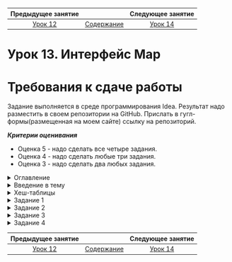 Предыдущее занятие |         &nbsp;          | Следующее занятие
:----------------:|:-----------------------:|:----------------:
[Урок 12](LESSON12.MD) | [Содержание](README.MD) | [Урок 14](LESSON14.md)

# Урок 13. Интерфейс Map

# Требования к сдаче работы

Задание выполняется в среде программирования Idea. Результат надо разместить в своем репозитории на GitHub.
Прислать в гугл-формы(размещенная на моем сайте) ссылку на репозиторий.

***Критерии оценивания***

* Оценка 5 - надо сделать все четыре задания.
* Оценка 4 - надо сделать любые три задания.
* Оценка 3 - надо сделать два любых задания.

<details>
<summary>
Оглавление
</summary>

# Оглавление

1. [Введение в тему](#введение-в-тему)
2. [Хеш-таблицы](#хеш-таблицы)
   * [Варианты реализации хеш-таблицы](#варианты-реализации-хеш-таблицы) 
   * [Методы интерфейса Map](#методы-интерфейса-map)
     * [put(K key, V value)](#putk-key-v-value)
     * [containsKey(Object key)](#containskeyobject-key)
     * [get(Object key)](#getobject-key)
     * [getOrDefault(Object key, V defaultValue)](#getordefaultobject-key-v-defaultvalue)
     * [size()](#size)
     * [remove(Object key) и clear()](#removeobject-key-и-clear)
     * [isEmpty()](#isempty)
     * [Задача 2](#задача-2)
     * [keySet(), values(), entrySet()](#keyset-values-entryset)
     * [Ключи бывают разные](#ключи-бывают-разные)
3. [Задание 1](#задание-1)
4. [Задание 2](#задание-2)
5. [Задание 3](#задание-3)
6. [Задание 4](#задание-4)
  

</details>

<details>
<summary>Введение в тему</summary>

# Введение в тему

Продолжаем изучать коллекции.
Вы уже познакомились с интерфейсом `Collection` и его наследниками: `List`, `ArrayList`, `LinkedList`. 
В этой теме отправимся в другие области иерархии Java Collections Framework.

Сначала остановимся на интерфейсе `Map` — базовом для хеш-таблиц.
Разберём подробнее, как они устроены и на каких алгоритмах работают.
Ещё вы узнаете об особенностях использования разных типов хеш-таблиц, которые есть в Java.

Затем перейдём к множествам (`Set`). Эта новая для вас структура данных незаменима, 
если нужно хранить уникальные элементы и при этом неважно, в каком порядке.

Вот основные пункты, которые мы подсветим:
    * какие процессы происходят внутри хеш-таблиц;
    * какие есть варианты реализации хеш-таблицы и чем они различаются;
    * какая сложность у операций с хеш-таблицами;
    * что такое множества и какие они бывают.

</details>

<details>

<summary>Хеш-таблицы</summary>

# Хеш-таблицы

[Оглавление](#оглавление)

Вы уже знакомы с хеш-таблицами. Напомним, 
что данные в них хранятся в формате `(ключ, значение)`.
В этом уроке вы изучите несколько важных понятий, которые помогут вам погрузиться
в технические нюансы устройства и работы хеш-таблиц.

## Отображение

В технической литературе и статьях хеш-таблицу иногда называют отображением. 
**Отображение** (англ. _map_) — такое сопоставление, при котором каждому объекту 
первого множества соответствует ровно один объект второго множества. Сейчас объясним.

Представьте, что у вас есть два списка: в одном — страны,
в другом — континенты. 
Нужно написать код, который будет узнавать по стране континент,
на котором она расположена. Каждой стране сопоставлен ровно один континент.
А вот на континент может указывать любое количество стран.

![img.png](img.png)

Перед вами отображение стран в континенты. 
В коде его можно записать в виде хеш-таблицы,
где страна будет ключом, а континент — значением:


```java
Map<String, String> countriesAndContinents = new HashMap<>();

countriesAndContinents.put("Марокко", "Африка");
countriesAndContinents.put("Танзания", "Африка");
countriesAndContinents.put("Россия", "Евразия");
countriesAndContinents.put("Италия", "Евразия");
countriesAndContinents.put("США", "Северная Америка");
countriesAndContinents.put("Франция", "Евразия");
countriesAndContinents.put("Содружество Австралии", "Австралия");
```

Или можно сделать отображение континентов в массивы стран:

```java
Map<String, String[]> continentsAndCountries = new HashMap<>();

continentsAndCountries.put("Африка", new String[] {"Марокко", "Танзания"});
continentsAndCountries.put("Евразия", new String[] {"Россия", "Италия", "Франция"});
continentsAndCountries.put("Северная Америка", new String[] {"США"});
continentsAndCountries.put("Австралия", new String[] {"Содружество Австралии"});
```

Каждому континенту-ключу соответствует ровно один массив-значение, 
содержащий в себе любое количество стран. 

У отображения, или хеш-таблицы, есть и другие имена:
**словарь** (англ. _dictionary_), **хеш** (англ. _hash_),
**ассоциативный массив** (англ. _associative array_).
А иногда программисты называют эту структуру данных **мапа** (от англ. _map_) или просто **таблица**.

В следующих уроках мы продолжим использовать слово «хеш-таблица»,
хотя с научной и математической точки зрения «отображение» является более корректным термином.

## Варианты реализации хеш-таблицы

Хеш-таблица входит в стандартную библиотеку и является частью Java Collections Framework.

Напомним, что `Collection` и `Map` — основа для всех коллекций в `Java`.
Вы уже знакомы с интерфейсом `Collection` и его наследниками: `List`, `ArrayList`, `LinkedList`.
Теперь мы подробнее расскажем про интерфейс `Map` — он базовый для всех хеш-таблиц. 

![img_1.png](img_1.png)

В интерфейсе `Map` описаны основные операции, которые можно выполнять с хеш-таблицей. 
`AbstractMap` — это абстрактный класс. Он содержит в себе базовую логику, 
которая является общей для всех других реализаций. `HashMap`,  `LinkedHashMap`, 
`TreeMap` — это разные реализации интерфейса Map из стандартной библиотеки `Java`.

> 💡 Обратите внимание: между `TreeMap` и `AbstractMap` есть интерфейсы `SortedMap` и `NavigableMap`. 
> В них описаны дополнительные операции, которые могут выполняться только в том случае,
> если ключи хранятся в отсортированном виде.

Реализация `HashMap` (англ. «хеш-таблица») наиболее универсальная. 
Она используется чаще всего. Ключи в ней хранятся без определённого порядка.
Обычно это не доставляет неудобств, потому что в большинстве случаев при работе 
с хеш-таблицей нужно просто узнавать значение. А для этой операции порядок ключей не важен.

Но для решения некоторых задач требуется, чтобы ключи в хеш-таблице хранились в том же порядке, 
в каком они в неё добавлялись. Например, комментарии на сайте должны отображаться 
в порядке их написания пользователями, а при перезагрузке страницы — оставаться на своих местах. 
В таком случае разработчику пригодится **связанная** (англ. _linked_) хеш-таблица —  `LinkedHashMap`. 

В других ситуациях нужны более сложные правила сортировки. Предположим, мы хотим, 
чтобы велосипеды на сайте магазина спортивных товаров были отсортированы по цвету.
Сначала должны идти красные, затем зелёные, дальше синие, а потом — все остальные.
Здесь не обойтись без упорядоченной хеш-таблицы `TreeMap`.

Кроме этих трёх существуют и другие реализации хеш-таблиц от сторонних разработчиков.
Несмотря на специфические различия, основное назначение у них всегда одно и то же — 
быстро возвращать значение, соответствующее ключу. 

Вы тоже сможете создать свою хеш-таблицу с нужными вам параметрами на основе интерфейса `Map`,
если это понадобится для решения конкретной задачи. Чуть позже мы покажем, как это делается.

## Методы интерфейса `Map`

Вы уже знакомы с основными операциями, которые есть у интерфейса Map.
Вспомним их и заодно изучим несколько новых.

Создать новую хеш-таблицу можно так: 

```java
Map<String, Boolean> shoppingList = new HashMap<>();
```
Хеш-таблица `shoppingList` (англ. «список покупок») в качестве ключа принимает строку `String` (название товара),
а в качестве значения — логический тип `boolean` (`true` — если товар уже куплен, `false` — если ещё не куплен). 

Обратите внимание: при объявлении хеш-таблицы слева мы указали `Map`, а справа — `HashMap`. 
Такой подход позволяет избежать жёсткой привязки переменной `shoppingList` 
к конкретной реализации интерфейса `Map`. 
Потом, если это потребуется, можно будет легко поменять реализацию хеш-таблицы,
всего лишь изменив код в этой строчке. 

### **`put(K key, V value)`**

Пара `(ключ, значение)` называется запись (англ. _entry_). 
Для добавления новой записи в хеш-таблицу, нужно вызвать метод `put(K key, V value)`,
где `key` — это ключ, а `value` —  значение. 

Попробуйте добавить в список покупок товар, который вы хотели бы купить.

```java
import java.util.HashMap;
import java.util.Map;

public class Practicum {
    public static void main(String[] args) {
       Map<String, Boolean> shoppingList = new HashMap<>();

       shoppingList.put("Яблоки", true); // этот товар уже куплен
       shoppingList.put("Авокадо", false); // этот товар ещё не куплен
       shoppingList.put("Мандарины", false); // этот товар тоже пока ещё не куплен

       System.out.println("Список покупок: " + shoppingList);
		}
}
```

![img_2.png](img_2.png)

Если при добавлении новой записи окажется, что такой ключ в хеш-таблице уже есть,
то соответствующее ему значение будет перезаписано. 

Представьте, что вы работаете в игровой студии и ваш коллега создаёт рейтинг 
всех игроков по количеству очков. Для решения этой задачи он выбрал хеш-таблицу,
где в ключе хранится имя игрока, а в значении — количество очков.
Но он не предусмотрел, что имена у игроков не уникальные: в игре может быть много Алексов, Денисов и Анджел.
Поэтому каждый новый игрок будет перезаписывать количество очков другого игрока с таким же именем. 

Будьте аккуратны и всегда выбирайте в качестве ключа что-то уникальное.
В случае с игрой это может быть ID игрока, который генерируется при регистрации.

### `containsKey(Object key)`

Чтобы избежать случайного изменения значения, можно сначала проверить,
содержится в хеш-таблице конкретный ключ или нет. Для этого используется метод `containsKey(Object key)`, 
где `Object` — это тип ключа, а `key` — сам ключ, который мы ищем. Метод возвращает булево значение.

### `get(Object key)`

Чтобы получить значение по ключу, нужно вызвать метод `get(Object key)`
и передать в него нужный ключ — это вы уже знаете. 
Но у этого метода есть важная особенность: **если в хеш-таблице по 
запрошенному ключу значения нет, то метод вернёт `null`.**
Поэтому часто Java-программисты ещё до вызова `get(Object key)` проверяют 
с помощью метода `containsKey(Object key)`, хранится искомый ключ в хеш-таблице или нет.

## `getOrDefault(Object key, V defaultValue)`

Этот метод часто используют для защиты от `NullPointerException`. 
В случае если искомого ключа `(Object key)` в хеш-таблице нет,
вернётся **значение по умолчанию** (англ. _default_), 
которое передаётся в метод вторым параметром `(V defaultValue)`. 

Посмотрим, как работает метод `getOrDefault(Object key, V defaultValue)`,
на примере задачи поиска почтового индекса по адресу. 
Если адреса в хеш-таблице нет, то будет возвращён почтовый индекс, указанный по умолчанию — `000000`: 

```java
String zip = zipCodesByStreet.getOrDefault("Московский проспект", "000000");
```

Эту задачу можно решить и с помощью метода `get`, 
но такой вариант менее удобен, потому что придётся написать больше кода:

```java
String zip = zipCodesByStreet.get("Московский проспект");
if (zip == null) {
    zip = "000000";
}
```

## `size()`

Чтобы узнать, сколько записей содержится в хеш-таблице, нужно вызвать метод `size()`. 
Возвращаемый тип этого метода — `int`. Его максимальное возможное значение — `2 147 483 647`.
Оно совпадает с максимальным количеством записей, которое можно хранить в хеш-таблице.

Перед вами хеш-таблица `citiesCoordinates`.
Она содержит название города (в ключе) и его координаты (в значении). 
Выведем в консоль количество городов, координаты которых занесены в программу:

```java
import java.util.HashMap;
import java.util.Map;

public class Practicum {
    public static void main(String[] args) {
        Map<String, String> citiesCoordinates = new HashMap<>();

        citiesCoordinates.put("Москва", "55.7558° N, 37.6173° E");
        citiesCoordinates.put("Новосибирск", "54.9833° N, 82.8964° E");
        citiesCoordinates.put("Париж", "48.8566° N, 2.3522° E");
        citiesCoordinates.put("Пекин", "39.9042° N, 116.4074° E");
        citiesCoordinates.put("Сидней", "33.8688° S, 151.2093° E");

        System.out.println("В программе есть информация о координатах " + citiesCoordinates.size() + " городов.");
    }
}
```
![img_3.png](img_3.png)

## `remove(Object key)` и `clear()`

Метод `remove(Object key)` возвращает значение, которое хранилось по этому ключу, 
и удаляет из хеш-таблицы соответствующую пару `(ключ, значение)`. 
Если по такому ключу ничего не хранилось, метод вернёт `null`.

Для удаления из хеш-таблицы всех данных разом есть отдельный метод — `clear()`.
Этот метод ничего не возвращает в ответ.

```java
import java.util.HashMap;
import java.util.Map;

public class Practicum {
    public static void main(String[] args) {
        Map<String, String> data = new HashMap<>();
        data.put("key1", "value1");
        data.put("key2", "value2");
        data.put("key3", "value3");

        System.out.println("Содержимое хеш-таблицы data: " + data);

        String key1Value = data.remove("key1");
        System.out.println("Значение которое раньше хранилось по ключу key1: " + key1Value);
       
        System.out.println("Содержимое хеш-таблицы data: " + data);

        String key5Value = data.remove("key5");
        System.out.println("Значение которое раньше хранилось по ключу key5: " + key5Value);
    }
}
```

![img_4.png](img_4.png)

Запустите код и убедитесь, что метод `clear()` удалил все данные из хеш-таблицы.

```java
import java.util.HashMap;
import java.util.Map;

public class Practicum {
    public static void main(String[] args) {
        Map<String, String> data = new HashMap<>();
        data.put("key1", "value1");
        data.put("key2", "value2");
        data.put("key3", "value3");

        System.out.println("Количество записей в хеш-таблице: " + data.size());

        data.clear();

        System.out.println("Количество записей в хеш-таблице: " + data.size());
    }
}
```

![img_5.png](img_5.png)

## `isEmpty()`

Метод `isEmpty()` проверяет, хранится ли что-то в хеш-таблице или она пока пустая.
Если в хеш-таблице пусто, вернётся `true`, а если хотя бы одна запись уже есть — `false`.

## `keySet()`, `values()`, `entrySet()`

Если вам нужно выполнить итерацию по данным, которые хранятся внутри хеш-таблицы, 
сделать это можно несколькими способами: 
* метод `keySet()` — итерирует по всем ключам;
* метод `values()` — итерирует по всем значениями;
* метод `entrySet()` — итерирует по всем записям. Этот вариант удобен, 
когда во время итерации нужно иметь доступ одновременно и к ключу, и к значению.

---

Перед вами программа, которая хранит информацию о калорийности разных продуктов (из расчёта на 100 грамм). Изучите её код и запустите его.
Ещё вы можете попробовать:
* добавить в холодильник свои любимые продукты (их калорийность можно посмотреть в интернете);
* изменить код таким образом, чтобы в терминале появилось сообщение «Всё в порядке!».

```java
import java.util.HashMap;
import java.util.Map;

public class Practicum {
    public static void main(String[] args) {
        Map<String, Integer> food = new HashMap<>();

        // добавим продукты
        food.put("Яблоки", 52);
        food.put("Авокадо", 160);
        food.put("Молоко", 50);
        food.put("Сыр", 357);
        food.put("Пицца", 275);

        // выведем содержимое в консоль
        System.out.println("Содержимое холодильника: " + food + ".");

        // проверим, что все любимые продукты на месте
        boolean hasApples = food.containsKey("Яблоки");
        System.out.println("А у нас есть яблоки? 🤔 Ответ: " + hasApples + " 🥳.");

        boolean hasCoconuts = food.containsKey("Кокос");
        System.out.println("А у нас есть кокосы? 🤔 Ответ: " + hasCoconuts + " 😱. Срочно вызываем кокосовый отряд!");

        // а сколько калорий в пицце? Давайте проверим ...
        int caloriesInPizza = food.get("Пицца");
        System.out.println("Пицца содержит " + caloriesInPizza + " калорий на 100 г.");

        // хм, а сколько продуктов в холодильнике? Сейчас посмотрим ...
        System.out.println("Сейчас в холодильнике " + food.size() + " продуктов.");

        // а не съесть ли яблоко? 
        food.remove("Яблоки");
        System.out.println("Сейчас в холодильнике " + food.size() + " продукта. Кажется, пора пополнить запасы! 🛒");

        // выведем содержимое холодильника в консоль
        for (Map.Entry<String, Integer> entry : food.entrySet()) {
            System.out.println("'" + entry.getKey() + "' содержит " + entry.getValue() + " калорий в 100 г.");
        }

        food.clear(); // удалим все записи из хеш-таблицы

        // когда в холодильнике пусто ...
        System.out.println("Сейчас в холодильнике " + food.size() + " продуктов.");

        if (food.isEmpty()) {
            System.out.println("Ничего не осталось! Срочно заказываем доставку!");
        } else {
            System.out.println("Всё в порядке!");
        }
    }
}
```
![img_8.png](img_8.png)

## Ключи бывают разные

В примерах кода выше в качестве ключа мы использовали типы, которые предоставляет Java, — строки и числа.
Однако ключом может стать объект любого типа. В том числе и тот, 
который вы как программист можете создать сами.

Например, во многих программах есть собственный класс `User`,
в котором хранится информация о пользователе. И если в коде 
нужно сопоставить пользователю какие-либо дополнительные данные 
(например, его почтовые адреса или приобретённые в интернет-магазине товары) — 
это можно сделать c помощью хеш-таблицы, используя в качестве ключа объект класса `User`.

Примеры объектов `User`:

```java
User { ID: 82384694727, name: Иван Петрович Ёлочкин, ... }
User { ID: 34709782136, name: Серафима Григорьевна Лесная, ... }
...
```
Но есть правило, 
которое нужно всегда соблюдать:

> если в качестве ключа используется объект собственного класса, 
> для него нужно переопределить методы `hashCode()` и equals()`.

Если этого не сделать, хеш-таблица будет работать неправильно. 
В следующих уроках мы разберём подробнее, почему для хеш-таблицы так важны эти методы.

Вот пример правильно реализованного класса `User`. 
У него переопределены методы `hashCode()` и `equals()`,
а значит, объекты этого класса можно смело использовать в качестве ключей в хеш-таблице.

```java
class User {
    Integer id;
    String name;
    String email;

    public User(Integer id, String name, String email) {
        this.id = id;
        this.name = name;
        this.email = email;
    }

    @Override
    public boolean equals(Object o) {
        if (this == o) return true;
        if (o == null || getClass() != o.getClass()) return false;

        User user = (User) o;

        return id.equals(user.id);
    }

    @Override
    public int hashCode() {
        return id.hashCode();
    }
}
```

Теперь рассмотрим несколько примеров хеш-таблиц с разными типами ключей.

Перед вами хеш-таблица, в которой хранится информация о количестве населения в разных странах. 
Это один из самых простых вариантов. Здесь ключом является строка, а значением — число:

```java
import java.util.HashMap;
import java.util.Map;

public class Practicum {
    public static void main(String[] args) {
        Map<String, Integer> population = new HashMap<>();

        population.put("Россия", 144_400_000);
        population.put("Франция", 67_060_000);
        population.put("Австралия", 25_360_000);

        System.out.println("Население стран: " + population);       
    }
}
```

![img_9.png](img_9.png)

Теперь чуть более сложный пример. Здесь ключом является дата, 
а в значении хранится список товаров, которые поступили на склад в этот день:

```java
import java.time.LocalDate;
import java.util.HashMap;
import java.util.Map;
import java.util.List;

public class Practicum {
    public static void main(String[] args) {
        // класс LocalDate позволяет удобно работать с датами
        Map<LocalDate, List<String>> incomingGoods = new HashMap<LocalDate, List<String>>();
        
        incomingGoods.put(LocalDate.of(2021, 9, 17), List.of("Бананы"));
        incomingGoods.put(LocalDate.of(2021, 9, 18), List.of("Яблоки", "Апельсины"));
        incomingGoods.put(LocalDate.of(2021, 9, 23), List.of("Груши"));
        System.out.println("Поступления на склад: " + incomingGoods);
    }
}
```

А вот часть кода интернет-магазина. 
В хеш-таблице `userOrders` хранятся все заказы с 
разбивкой по пользователям. 
Ключом являются объекты пользователей,
а значением — уникальные идентификаторы их заказов.
Напоминаем, что в этом случае нужно **обязательно переопределить для класса `User` методы `hashCode()` и `equals()`**!

Попробуйте переопределить для класса User метод toString().
Обратите внимание, как после этого изменится вывод на консоль — он станет более понятным.

```java
import java.util.HashMap;
import java.util.Map;
import java.util.List;

public class Practicum {
    public static void main(String[] args) {
        Map<User, List<String>> userOrders = new HashMap<User, List<String>>();

        userOrders.put(
                new User(97457, "Джо", "joe@black.com"),
                List.of("1928873467463")
        );
        userOrders.put(
                new User(29575, "Лиз", "liz@black.com"),
                List.of(
                        "9828674982082",
                        "7249804867520"
                )
        );
        userOrders.put(
                new User(57860, "Ян", "yan@black.com"),
                List.of("4758039927678")
        );

        System.out.println("Заказы: " + userOrders);
    }
}

class User {
    Integer id;
    String name;
    String email;

    public User(Integer id, String name, String email) {
        this.id = id;
        this.name = name;
        this.email = email;
    }

    @Override
    public boolean equals(Object o) {
        if (this == o) return true;
        if (o == null || getClass() != o.getClass()) return false;

        User user = (User) o;

        return id.equals(user.id);
    }

    @Override
    public int hashCode() {
        return id.hashCode();
    }
}
```

```
Результат:

Заказы: {User@17cb1=[1928873467463], User@e204=[4758039927678], User@7387=[9828674982082, 7249804867520]}
```

Программисты часто используют хеш-таблицы, и на это есть несколько причин:
* хеш-таблицы крайне универсальны и подходят для решения множества разных задач;
* ими просто пользоваться и код получается лаконичным, понятным и выразительным;
* хеш-таблицы очень быстрые. Это позволяет ускорить работу программ.

Теперь вы знаете, что есть несколько вариантов реализаций хеш-таблиц: 
`HashMap`,  `LinkedHashMap`, `TreeMap`. 
В этом уроке вы познакомились со всеми операциями, которые описаны в интерфейсе `Map`. 
И, конечно, попрактиковались в работе с ними. 

А ещё вы узнали, что при создании хеш-таблицы важно выбирать уникальные ключи. 
При этом в качестве ключа можно использовать объекты любого класса, в том числе вашего собственного.

</details>

<details>

<summary>Задание 1</summary>

## Задание 1

Перед вами программа, которая помогает спрогнозировать, 
какое количество жителей будет в крупных городах мира через год — из расчёта,
что в среднем это число увеличивается на 1% ежегодно.

Сейчас в программе есть информация далеко не обо всех городах. 
Если запустить её для неизвестного города, будет выброшено исключение.
Доработайте код таким образом, чтобы программа работала корректно даже в тех случаях,
когда информации по городу нет.

```java
import java.util.HashMap;
import java.util.Map;

public class Practicum {
    public static void main(String[] args) {
        // хеш-таблица содержит информацию о количестве жителей в разных городах
        Map<String, Integer> citiesPopulation = new HashMap<>();
        citiesPopulation.put("Москва", 12_655_050);
        citiesPopulation.put("Лондон", 8_961_989);
        citiesPopulation.put("Нью-Йорк", 8_804_190);

        // попытаемся узнать, каким будет население Парижа через год
        String city = "Париж";
        Integer cityPopulation = citiesPopulation.get(city);
        System.out.println("Через 1 год население города " + city + " будет: " + (int)(cityPopulation * 1.01));
    }
}
```
#### Подсказка

Прежде чем вызывать метод `get(Object key)`, нужно с помощью метода `containsKey(Object key) удостовериться`,
что такой город есть в хеш-таблице.

Работая с хеш-таблицами, обязательно делайте такие проверки,
чтобы сократить количество багов в вашей программе.
</details>

<details>

<summary>Задание 2</summary>

## Задание 2

Перед вами код программы для ведения списка задач. 
Сначала дополните код ответа в консоли: “Todo-список пуст? Ответ: …”.
Проверьте, как он работает. Затем очистите хеш-таблицу, чтобы в консоли появилось сообщение о том, 
что хеш-таблица пуста.

```java
import java.util.HashMap;
import java.util.Map;

public class Practicum {
    public static void main(String[] args) {
        // ключ — название задачи, значение — выполнена эта задача или ещё нет
        Map<String, Boolean> todos = new HashMap<>();

        todos.put("Выучить Java", true);
        todos.put("Найти классную работу", false);
				... // дополните код, чтобы очистить список задач

        System.out.println("Todo-список пуст? Ответ: "...// дополните кодом, который даст верный ответ
    }
}
```
#### Подсказки
* В строку с выводом ответа добавьте `todos.isEmpty()`.
* После строк, где в хеш-таблицу `todos` добавляются задачи, очистите её: `todos.clear()`

#### Ожидаемый результат

![img_6.png](img_6.png)

</details>


<details>
<summary>Задание 3</summary>

## Задание 3

У вас ответственное задание — нужно написать программу для авиакомпании, 
которая будет распределять пассажиров по местам в самолёте. Чтобы не усложнять,
будем считать, что места идут последовательно: 1, 2, 3, …, 50, 51, 52 и так далее.
Заполните хеш-таблицу таким образом, чтобы каждому пассажиру в ней соответствовало его место в самолёте.

```java
import java.util.HashMap;
import java.util.List;
import java.util.Map;

public class Practicum {
    // Пример списка пассажиров (на самом деле их больше)
    private static List<String> passengerNames = List.of(
            "Василий Петров",
            "Анна Ягирская",
            "Виктория Сотова",
            "Игорь Серов",
            "Людмила Ульянова"
    );

    public static void main(String[] args) {
        Map<String, Integer> seats = assignSeats(passengerNames);
        System.out.println("Места пассажиров: " + seats);
    }

    public static Map<String, Integer> assignSeats(List<String> passengerNames) {
        // Тут нужно написать код, который будет распределять места в самолёте ✈️
    }
}
```

### Подсказки

* Для начала создайте хеш-таблицу, которая будет хранить места пассажиров: 
`Map<String, Integer> seats = new HashMap<>();`.
* Чтобы у каждого следующего пассажира место было на одно больше от предыдущего,
нужна переменная-счётчик. Первое доступное место должно быть 1: `int seat = 1;`.
* Создайте цикл по всем пассажирам и в теле цикла назначьте каждому пассажиру своё место.
* Имя пассажира и назначенное место нужно сохранить в хеш-таблицу `seats`.
* После назначения места пассажиру нужно не забывать увеличивать переменную-счётчик на 1: `seat += 1;`.

</details>

<details>
<summary>Задание 4</summary>

## Задание 4

Ваш лучший друг решил открыть свою пиццерию и доставлять пиццу на дом. 
Он хочет автоматизировать все процессы, но для этого нужно собрать подробную аналитику по заказам. 
Давайте поможем ему в этом! Нужно найти самых активных клиентов — тех, кто заказывает пиццу чаще всего.

```java
import java.util.HashMap;
import java.util.Map;

public class Practicum {
    // Создадим хеш-таблицу для хранения заказов.
    // В качестве ключа будет имя клиента.
    // В качестве значения — количество заказов от этого клиента.
    private Map<String, Integer> orders = new HashMap<>();

    public static void main(String[] args) {
        Practicum pizzeria = new Practicum();
        pizzeria.openPizzeria();
        pizzeria.printStatistics();
    }

    // Начинаем принимать заказы! 🍕
    private void openPizzeria() {
        newOrder("Леонардо");
        newOrder("Донателло");
        newOrder("Рафаэль");
        newOrder("Леонардо");
        newOrder("Микеланджело");
        newOrder("Шреддер");
        newOrder("Донателло");
    }

    private void newOrder(String clientName) {
        // Сохраните новый заказ в хеш-таблицу. При обновлении счётчика заказов
        // не забудьте учесть заказы, которые уже были сделаны ранее.
    }

    private void printStatistics() {
        // Выведите собранную статистику в консоль и посчитайте общее количество заказов.
        //
        // Формат для вывода данных в консоль:
        //     Заказов от Микеланджело: 15
        //     Заказов от Леонардо: 4
        //     Всего заказов: 19
    }
}
```

### Подсказки

* Для того чтобы получить текущее количество заказов клиента, 
лучше всего подойдёт метод `getOrDefault(Object key, V defaultValue)`.
* Для добавления заказа используйте метод `put(K key, V value)`.
* Посчитать статистику проще всего в цикле, выполнив итерацию 
по всем записям. Для этого используйте метод `entrySet()`.

</details>



Предыдущее занятие |         &nbsp;          | Следующее занятие
:----------------:|:-----------------------:|:----------------:
[Урок 12](LESSON12.MD) | [Содержание](README.MD) | [Урок 14](LESSON14.MD)